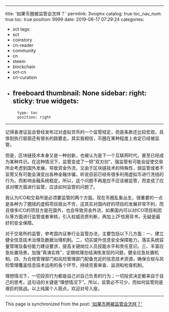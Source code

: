 
---
title: '如果币圈被监管会怎样？'
permlink: 3voqmx
catalog: true
toc_nav_num: true
toc: true
position: 9999
date: 2019-06-17 07:29:24
categories:
- sct
tags:
- sct
- coinstory
- cn-reader
- community
- cn
- steem
- blockchain
- sct-cn
- cn-curation
- freeboard
thumbnail: None
sidebar:
    right:
        sticky: true
widgets:
    -
        type: toc
        position: right
---


记得香港证监会曾经发布过对虚拟货币的一个监管规定，但是条款还比较宏观，具体到执行层面还有很长的路要走。其实我相信，币圈在某种程度上肯定已经被监管。

但是，区块链技术本身又是一种创新，也被认为是下一个互联网时代，甚至已经成为某种共识。在这种情况下，监管变成了一把“双刃剑”，强监管有可能会促使交易所会考虑到国外发展，导致资金外流，又由于区块链技术的特殊性，弱监管或者不监管又有可能会演变出各种金融诈骗，听说目前已经有很多利用虚拟币进行洗钱的行为，而影响金融系统稳定。所以，这个问题不再是应不应该被监管，而变成了应该对哪方面进行监管，应该如何监管的问题了。

我认为ICO和交易所是必须要监管的两个方面。现在币圈乱象丛生，很重要的一点是各种为了圈钱的虚假项目层出不穷，这其实对国内好的项目的发展非常不利，而且很多ICO的项目方是在国外，也会导致资金外流，如果国内可以对ICO项目和团队等方面进行监管或者审核，引入权威资质判断，再加上ZF信用背书，无疑是最好的安全保障。

对于交易所的监管，参考国内证券行业监管办法，主要包括以下几方面：一、建立健全信息技术治理及数据治理机制。二、切实提升信息安全保障能力，落实系统容量管理及备份能力建设要求，提高关键岗位人员技能水平和责任意识。三、丰富应急处置场景，加强“真演实练”，定期梳理总结演练发现的问题，健全应急处置机制。四、为合规管理部门和风险管理部门配备充足的信息技术资源，确保合规与风险管理覆盖信息技术运用的各个环节，持续完善审查、监测和检查机制。

理想情况下，一切投资行为都是自己对自己负责的行为；一切投资决定都来自于自己的思考。这句话的关键是“理想情况下”。所以，监管必不可少，而如何监管则是艰巨的挑战。以上纯属个人观点，欢迎对号入座。

- - -

This page is synchronized from the post: ['如果币圈被监管会怎样？'](https://steemit.com/@andrewma/3voqmx)
